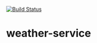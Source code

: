 [![Build Status](https://semaphoreci.com/api/v1/mirkosaiu/weather-service/branches/master/shields_badge.svg)](https://semaphoreci.com/mirkosaiu/weather-service)

# weather-service
